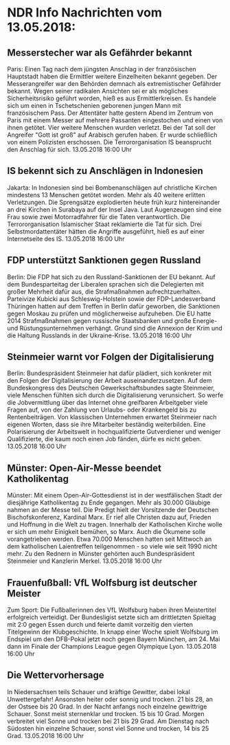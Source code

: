 # NDR Info Nachrichten vom 13.05.2018:


## Messerstecher war als Gefährder bekannt
Paris: Einen Tag nach dem jüngsten Anschlag in der französischen Hauptstadt haben die Ermittler weitere Einzelheiten bekannt gegeben. Der Messerangreifer war den Behörden demnach als extremistischer Gefährder bekannt. Wegen seiner radikalen Ansichten sei er als mögliches Sicherheitsrisiko geführt worden, hieß es aus Ermittlerkreisen. Es handele sich um einen in Tschetschenien geborenen jungen Mann mit französischem Pass. Der Attentäter hatte gestern Abend im Zentrum von Paris mit einem Messer auf mehrere Passanten eingestochen und einen von ihnen getötet. Vier weitere Menschen wurden verletzt. Bei der Tat soll der Angreifer "Gott ist groß" auf Arabisch gerufen haben. Er wurde schließlich von einem Polizisten erschossen. Die Terrororganisation IS beansprucht den Anschlag für sich. 13.05.2018 16:00 Uhr 

## IS bekennt sich zu Anschlägen in Indonesien
Jakarta: In Indonesien sind bei Bombenanschlägen auf christliche Kirchen mindestens 13 Menschen getötet worden. Mehr als 40 weitere erlitten Verletzungen. Die Sprengsätze explodierten heute früh kurz hintereinander an drei Kirchen in Surabaya auf der Insel Java. Laut Augenzeugen sind eine Frau sowie zwei Motorradfahrer für die Taten verantwortlich. Die Terrororganisation Islamischer Staat reklamierte die Tat für sich. Drei Selbstmordattentäter hätten die Angriffe ausgeführt, hieß es auf einer Internetseite des IS. 13.05.2018 16:00 Uhr 

## FDP unterstützt Sanktionen gegen Russland
Berlin: Die FDP hat sich zu den Russland-Sanktionen der EU bekannt. Auf dem Bundesparteitag der Liberalen sprachen sich die Delegierten mit großer Mehrheit dafür aus, die Strafmaßnahmen aufrechtzuerhalten. Parteivize Kubicki aus Schleswig-Holstein sowie der FDP-Landesverband Thüringen hatten auf dem Treffen in Berlin dafür geworben, die Sanktionen gegen Moskau zu prüfen und möglicherweise aufzuheben. Die EU hatte 2014 Strafmaßnahmen gegen russische Staatsbanken und große Energie- und Rüstungsunternehmen verhängt. Grund sind die Annexion der Krim und die Haltung Russlands in der Ukraine-Krise. 13.05.2018 16:00 Uhr 

## Steinmeier warnt vor Folgen der Digitalisierung
Berlin: Bundespräsident Steinmeier hat dafür plädiert, sich konkreter mit den Folgen der Digitalisierung der Arbeit auseinanderzusetzen. Auf dem Bundeskongress des Deutschen Gewerkschaftsbundes sagte Steinmeier, viele Menschen fühlten sich durch die Digitalisierung verunsichert. So werfe die Jobvermittlung über das Internet ohne greifbaren Arbeitgeber viele Fragen auf, von der Zahlung von Urlaubs- oder Krankengeld bis zu Rentenbeiträgen. Von klassischen Unternehmen erwartet Steinmeier nach eigenen Worten, dass sie ihre Mitarbeiter beständig weiterbilden. Eine Polarisierung der Arbeitswelt in hochqualifizierte Gutverdiener und weniger Qualifizierte, die kaum noch einen Job fänden, dürfe es nicht geben. 13.05.2018 16:00 Uhr 

## Münster: Open-Air-Messe beendet Katholikentag
Münster: Mit einem Open-Air-Gottesdienst ist in der westfälischen Stadt der diesjährige  Katholikentag zu Ende gegangen. Mehr als 30.000 Gläubige nahmen an der Messe teil. Die Predigt hielt der Vorsitzende der Deutschen Bischofskonferenz, Kardinal Marx. Er rief alle Christen dazu auf, Frieden und Hoffnung in die Welt zu tragen. Innerhalb der Katholischen Kirche wolle er sich um mehr Einigkeit bemühen, so Marx. Auch die Ökumene solle vorangetrieben werden. Etwa 70.000 Menschen hatten seit Mittwoch an dem katholischen Laientreffen teilgenommen - so viele wie seit 1990 nicht mehr. Zu den Rednern in Münster gehörten auch Bundespräsident Steinmeier und Kanzlerin Merkel. 13.05.2018 16:00 Uhr 

## Frauenfußball: VfL Wolfsburg ist deutscher Meister
Zum Sport: Die Fußballerinnen des VfL Wolfsburg haben ihren Meistertitel erfolgreich verteidigt. Der Bundesligist setzte sich am drittletzten Spieltag mit 2:0 gegen Essen durch und feierte damit vorzeitig den vierten Titelgewinn der Klubgeschichte. In knapp einer Woche spielt Wolfsburg im Endspiel um den DFB-Pokal jetzt noch gegen Bayern München, am 24. Mai dann im Finale der Champions League gegen Olympique Lyon. 13.05.2018 16:00 Uhr 

## Die Wettervorhersage
In Niedersachsen teils Schauer und kräftige Gewitter, dabei lokal Unwettergefahr! Ansonsten heiter oder sonnig und trocken. 21 bis 28, an der Ostsee bis 20 Grad. In der Nacht anfangs noch einzelne gewittrige Schauer. Sonst meist sternenklar und trocken. 15 bis 10 Grad. Morgen verbreitet viel Sonne und trocken bei 21 bis 29 Grad. Am Dienstag nach Südosten hin einzelne Schauer, sonst viel Sonne und trocken, 14 bis 25 Grad. 13.05.2018 16:00 Uhr 
